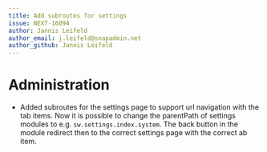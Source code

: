 ```yaml
---
title: Add subroutes for settings
issue: NEXT-16094
author: Jannis Leifeld
author_email: j.leifeld@snapadmin.net 
author_github: Jannis Leifeld
---
```

# Administration
* Added subroutes for the settings page to support url navigation with the tab items. Now it is possible to change the parentPath of settings modules to e.g. `sw.settings.index.system`. The back button in the module redirect then to the correct settings page with the correct ab item.
